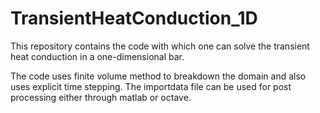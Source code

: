 # TransientHeatConduction_1D
This repository contains the code with which one can solve the transient heat conduction in a one-dimensional bar.

The code uses finite volume method to breakdown the domain and also uses explicit time stepping.
The importdata file can be used for post processing either through matlab or octave.
